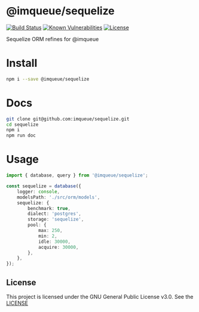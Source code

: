# @imqueue/sequelize

[![Build Status](https://img.shields.io/github/actions/workflow/status/imqueue/sequelize/build.yml)](https://github.com/imqueue/sequelize)
[![Known Vulnerabilities](https://snyk.io/test/github/imqueue/sequelize/badge.svg?targetFile=package.json)](https://snyk.io/test/github/imqueue/sequelize?targetFile=package.json)
[![License](https://img.shields.io/badge/license-GPL-blue.svg)](https://rawgit.com/imqueue/core/master/LICENSE)

Sequelize ORM refines for @imqueue

# Install

~~~bash
npm i --save @imqueue/sequelize
~~~

# Docs

~~~bash
git clone git@github.com:imqueue/sequelize.git
cd sequelize
npm i
npm run doc
~~~

# Usage

~~~typescript
import { database, query } from '@imqueue/sequelize';

const sequelize = database({
    logger: console,
    modelsPath: './src/orm/models',
    sequelize: {
        benchmark: true,
        dialect: 'postgres',
        storage: 'sequelize',
        pool: {
            max: 250,
            min: 2,
            idle: 30000,
            acquire: 30000,
        },
    },
});


~~~

## License

This project is licensed under the GNU General Public License v3.0.
See the [LICENSE](LICENSE)
